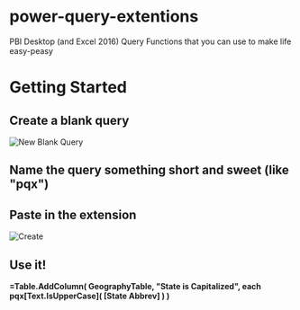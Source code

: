 # power-query-extentions
PBI Desktop (and Excel 2016) Query Functions that you can use to make life easy-peasy


# Getting Started  
## Create a blank query
![New Blank Query](https://cloud.githubusercontent.com/assets/1501159/5770609/ce1c6c62-9ce1-11e4-92b4-fee8d60a6bb7.png)

## Name the query something short and sweet (like "pqx")
## Paste in the extension
![Create](https://cloud.githubusercontent.com/assets/1501159/5770648/52c12b38-9ce2-11e4-8a3e-63ac136a7c2c.png)

## Use it!   
 **=Table.AddColumn( GeographyTable, "State is Capitalized", each pqx\[Text.IsUpperCase\]( \[State Abbrev\] ) )**
